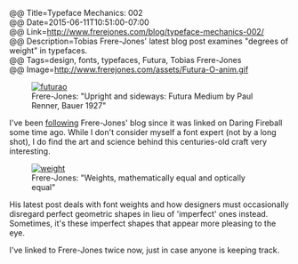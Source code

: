 @@ Title=Typeface Mechanics: 002  
@@ Date=2015-06-11T10:51:00-07:00  
@@ Link=http://www.frerejones.com/blog/typeface-mechanics-002/  
@@ Description=Tobias Frere-Jones' latest blog post examines "degrees of weight" in typefaces.  
@@ Tags=design, fonts, typefaces, Futura, Tobias Frere-Jones  
@@ Image=http://www.frerejones.com/assets/Futura-O-anim.gif  

<figure>
	<a class="nohover" href="http://www.frerejones.com/assets/Futura-O-anim.gif">
		<img class="lazy" data-original="http://www.frerejones.com/assets/Futura-O-anim.gif" alt="futurao"  />
	</a>
	<figcaption>Frere-Jones: "Upright and sideways: Futura Medium by Paul Renner, Bauer 1927"</figcaption>
</figure>

I've been [following][theoveranalyzed] Frere-Jones' blog since it was linked on Daring Fireball some time ago. While I don't consider myself a font expert (not by a long shot), I do find the art and science behind this centuries-old craft very interesting. 

<figure>
	<a class="nohover" href="http://www.frerejones.com/assets/Horiz&Vert01.gif">
		<img class="lazy" data-original="http://www.frerejones.com/assets/Horiz&Vert01.gif" alt="weight" />
	</a>
	<figcaption>Frere-Jones: "Weights, mathematically equal and optically equal"</figcaption>
</figure>

His latest post deals with font weights and how designers must occasionally disregard perfect geometric shapes in lieu of 'imperfect' ones instead. Sometimes, it's these imperfect shapes that appear more pleasing to the eye.

I've linked to Frere-Jones twice now, just in case anyone is keeping track.

[theoveranalyzed]: http://www.theoveranalyzed.net/2015/3/15/typeface-mechanics-001